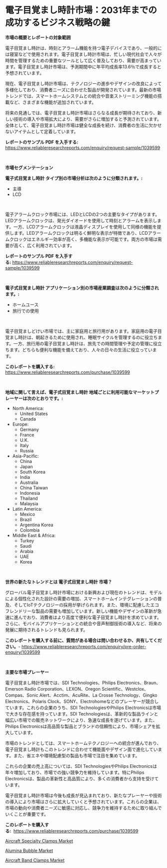 <p><h1>電子目覚まし時計市場：2031年までの成功するビジネス戦略の鍵</h1></p><p><strong>市場の概要とレポートの対象範囲</strong></p>
<p><p>電子目覚まし時計は、時刻とアラーム機能を持つ電子デバイスであり、一般的には寝室などで使用されます。電子目覚まし時計市場は、忙しい現代社会で人々が時間を管理するための重要なツールとして広く普及しており、需要が高まっています。電子目覚まし時計市場は、予測期間中に年平均成長率13.6％で成長すると予想されています。</p><p>現在、電子目覚まし時計市場は、テクノロジーの進歩やデザインの改良によって多様化しており、消費者ニーズに合わせた製品が開発されています。最新の市場トレンドでは、スマートホームシステムとの統合や音楽ストリーミング機能の搭載など、さまざまな機能が追加されています。</p><p>将来の見通しでは、電子目覚まし時計市場はさらなる成長が期待されており、新しい技術の導入や市場拡大により、需要がさらに増加すると予測されています。全体として、電子目覚まし時計市場は健全な成長を続け、消費者の生活に欠かせないアイテムとして定着しています。</p></p>
<p><strong>レポートのサンプル PDF を入手する:</strong> <a href="https://www.reliableresearchreports.com/enquiry/request-sample/1039599">https://www.reliableresearchreports.com/enquiry/request-sample/1039599</a></p>
<p>&nbsp;</p>
<p><strong>市場セグメンテーション</strong></p>
<p><strong>電子式目覚まし時計 タイプ別の市場分析は次のように分類されます。:</strong></p>
<p><ul><li>主導</li><li>LCD</li></ul></p>
<p>&nbsp;</p>
<p><p>電子アラームクロック市場には、LEDとLCDの2つの主要なタイプがあります。LEDアラームクロックは、発光ダイオードを使用して時刻とアラームを表示します。一方、LCDアラームクロックは液晶ディスプレイを使用して同様の機能を提供します。LEDアラームクロックは明るく鮮明な表示が特徴であり、LCDアラームクロックはエネルギー効率が高く、多機能な表示が可能です。両方の市場は需要が高く、広く利用されています。</p></p>
<p><strong>レポートのサンプル PDF を入手する:</strong>&nbsp;<a href="https://www.reliableresearchreports.com/enquiry/request-sample/1039599">https://www.reliableresearchreports.com/enquiry/request-sample/1039599</a></p>
<p>&nbsp;</p>
<p><strong> 電子式目覚まし時計 アプリケーション別の市場産業調査は次のように分類されます。:</strong></p>
<p><ul><li>ホームユース</li><li>旅行での使用</li></ul></p>
<p>&nbsp;</p>
<p><p>電子目覚ましどけい市場では、主に家庭用と旅行用があります。家庭用の電子目覚まし時計は、朝起きるために使用され、睡眠サイクルを管理するのに役立ちます。一方、旅行用の電子目覚まし時計は、旅先での時間管理や予定の管理に役立ちます。どちらも便利な機能を備えており、人々の日々の生活に役立っています。</p></p>
<p><strong>このレポートを購入する:</strong>&nbsp; <a href="https://www.reliableresearchreports.com/purchase/1039599">https://www.reliableresearchreports.com/purchase/1039599</a></p>
<p>&nbsp;</p>
<p><strong>地域に関して言えば、電子式目覚まし時計 地域ごとに利用可能なマーケットプレーヤーは次のとおりです。:</strong></p>
<p><ul>
    <li>
        North America:
        <ul>
            <li>United States</li>
            <li>Canada</li>
        </ul>
    </li>
    <li>
        Europe:
        <ul>
            <li>Germany</li>
            <li>France</li>
            <li>U.K.</li>
            <li>Italy</li>
            <li>Russia</li>
        </ul>
    </li>
    <li>
        Asia-Pacific:
        <ul>
            <li>China</li>
            <li>Japan</li>
            <li>South Korea</li>
            <li>India</li>
            <li>Australia</li>
            <li>China Taiwan</li>
            <li>Indonesia</li>
            <li>Thailand</li>
            <li>Malaysia</li>
        </ul>
    </li>
    <li>
        Latin America:
        <ul>
            <li>Mexico</li>
            <li>Brazil</li>
            <li>Argentina Korea</li>
            <li>Colombia</li>
        </ul>
    </li>
    <li>
        Middle East & Africa:
        <ul>
            <li>Turkey</li>
            <li>Saudi</li>
            <li>Arabia</li>
            <li>UAE</li>
            <li>Korea</li>
        </ul>
    </li>
    </ul></p>
<p>&nbsp;</p>
<p><strong>世界の新たなトレンドとは 電子式目覚まし時計 市場？</strong></p>
<p><p>グローバル電子目覚まし時計市場における新興および現在のトレンドは、モデルによる個性化された設計の需要の増加、スマートホームインテグレーションの普及、そしてIoTテクノロジーの採用が挙げられます。また、環境に配慮したエコフレンドリーな製品の需要も増加しています。新しい機能やデザインの革新が急速に進んでおり、消費者はより高度で便利な電子目覚まし時計を求めています。さらに、モバイルアプリケーションとの統合や音声制御技術の導入など、将来の発展に期待されるトレンドも見られます。</p></p>
<p><strong>このレポートを購入する前に、質問がある場合は問い合わせるか、共有してください。</strong>- <a href="https://www.reliableresearchreports.com/enquiry/pre-order-enquiry/1039599">https://www.reliableresearchreports.com/enquiry/pre-order-enquiry/1039599</a></p>
<p>&nbsp;</p>
<p><strong>主要な市場プレーヤー</strong></p>
<p><p>電子目覚まし時計市場では、SDI Technologies、Philips Electronics、Braun、Emerson Radio Corporation、LEXON、Oregon Scientific、Westclox、Compas、Sonic Alert、Acctim、AcuRite、La Crosse Technology、Gingko Electronics、Polaris Clock、SONY、Electrohomeなどのプレーヤーが競合しています。これらの企業のうち、SDI TechnologiesやPhilips Electronicsは市場で大きな存在感を持っています。SDI Technologiesは、革新的な製品ラインと幅広い市場での販売ネットワークにより、急速な成長を遂げています。また、Philips Electronicsは高品質な製品とブランドの信頼性により、市場シェアを拡大しています。</p><p>市場のトレンドとしては、スマートホームテクノロジーへの統合が進んでおり、電子目覚まし時計もこのトレンドに合わせて機能面やデザイン面で進化しています。また、省エネや環境配慮型の製品も市場で注目を集めています。</p><p>これらの企業の売上高については、SDI TechnologiesやPhilips Electronicsは年々増加しており、市場での強い競争力を維持しています。特にPhilips Electronicsは、製品の革新性と高品質により、多くの消費者から支持を受けています。</p><p>電子目覚まし時計市場は今後も成長が見込まれており、新たなプレーヤーや技術の導入により市場はさらに拡大していくと予想されています。これらの企業は、市場の動向や消費者ニーズに敏感に対応し、競争力を維持するために取り組んでいくことが重要です。</p></p>
<p><strong>このレポートを購入する:</strong>&nbsp;&nbsp;<a href="https://www.reliableresearchreports.com/purchase/1039599">https://www.reliableresearchreports.com/purchase/1039599</a></p>
<p><p><a href="https://view.publitas.com/reportprime-1/aircraft-specialty-clamps-market-size-market-share-and-global-market-analysis-report-2023-2030/">Aircraft Specialty Clamps Market</a></p><p><a href="https://github.com/Glendatilghmankmgz0rbhwpy/Market-Research-Report-List-1/blob/main/alumina-bubble-market.md">Alumina Bubble Market</a></p><p><a href="https://view.publitas.com/reportprime-1/aircraft-band-clamps-market-size-global-industry-overview-market-segmentation-and-forecast-2023-to-2030/">Aircraft Band Clamps Market</a></p></p>